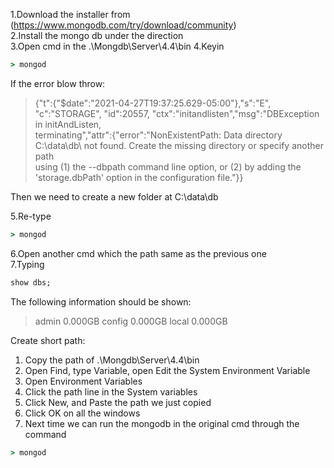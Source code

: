 1.Download the installer from (https://www.mongodb.com/try/download/community)  
2.Install the mongo db under the direction  
3.Open cmd in the .\Mongdb\Server\4.4\bin
4.Keyin 
```cmd  
> mongod
```
If the error blow throw:

> {"t":{"$date":"2021-04-27T19:37:25.629-05:00"},"s":"E",  "c":"STORAGE",  "id":20557,   "ctx":"initandlisten","msg":"DBException in initAndListen,  
> terminating","attr":{"error":"NonExistentPath: Data directory C:\\data\\db\\ not found. Create the missing directory or specify another path   
> using (1) the --dbpath command line option, or (2) by adding the 'storage.dbPath' option in the configuration file."}}

Then we need to create a new folder at C:\data\db  

5.Re-type 
```cmd
> mongod
```
6.Open another cmd which the path same as the previous one  
7.Typing
```cmd
show dbs;
```
The following information should be shown:
>admin   0.000GB 
>config  0.000GB 
>local   0.000GB 


Create short path:  
1. Copy the path of .\Mongdb\Server\4.4\bin
2. Open Find, type Variable, open Edit the System Environment Variable
3. Open Environment Variables
4. Click the path line in the System variables
5. Click New, and Paste the path we just copied
6. Click OK on all the windows
7. Next time we can run the mongodb in the original cmd through the command
```cmd
> mongod
```
